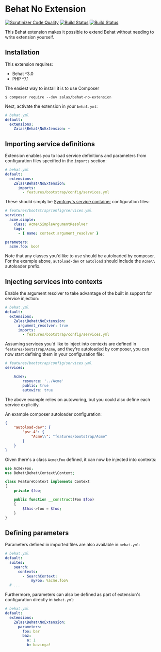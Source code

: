 Behat No Extension
==================

[![Scrutinizer Code Quality](https://scrutinizer-ci.com/g/jakzal/BehatNoExtension/badges/quality-score.png?b=master)](https://scrutinizer-ci.com/g/jakzal/BehatNoExtension/?branch=master)
[![Build Status](https://scrutinizer-ci.com/g/jakzal/BehatNoExtension/badges/build.png?b=master)](https://scrutinizer-ci.com/g/jakzal/BehatNoExtension/build-status/master)
[![Build Status](https://travis-ci.org/jakzal/BehatNoExtension.svg?branch=master)](https://travis-ci.org/jakzal/BehatNoExtension)

This Behat extension makes it possible to extend Behat without needing to write
extension yourself.


Installation
------------

This extension requires:

* Behat ^3.0
* PHP ^7.1

The easiest way to install it is to use Composer

```
$ composer require --dev zalas/behat-no-extension
```

Next, activate the extension in your ``behat.yml``:

```yaml
# behat.yml
default:
  extensions:
    Zalas\Behat\NoExtension: ~
```

Importing service definitions
-----------------------------

Extension enables you to load service definitions and parameters from
configuration files specified in the ``imports`` section:

```yaml
# behat.yml
default:
  extensions:
    Zalas\Behat\NoExtension:
      imports:
        - features/bootstrap/config/services.yml
```

These should simply be
[Symfony's service container](http://symfony.com/doc/current/components/dependency_injection/introduction.html#setting-up-the-container-with-configuration-files)
configuration files:

```yaml
# features/bootstrap/config/services.yml
services:
  acme.simple:
    class: Acme\SimpleArgumentResolver
    tags:
      - { name: context.argument_resolver }

parameters:
  acme.foo: boo!
```

Note that any classes you'd like to use should be autoloaded by composer.
For the example above, `autoload-dev` or `autoload` should include the `Acme\\` autoloader prefix.

Injecting services into contexts
--------------------------------

Enable the argument resolver to take advantage of the built in support for service injection:

```yaml
# behat.yml
default:
  extensions:
    Zalas\Behat\NoExtension:
      argument_resolver: true
      imports:
        - features/bootstrap/config/services.yml
```

Assuming services you'd like to inject into contexts are defined in `features/bootstrap/Acme`,
and they're autoloaded by composer, you can now start defining them in your configuration file:

```yaml
# features/bootstrap/config/services.yml
services:

    Acme\:
        resource: '../Acme'
        public: true
        autowire: true
```

The above example relies on autoworing, but you could also define each service explicitly.

An example composer autoloader configuration:

```json
{
    "autoload-dev": {
        "psr-4": {
            "Acme\\": "features/bootstrap/Acme"
        }
    }
}
```

Given there's a class `Acme\Foo` defined, it can now be injected into contexts:

```php
use Acme\Foo;
use Behat\Behat\Context\Context;

class FeatureContext implements Context
{
    private $foo;

    public function __construct(Foo $foo)
    {
        $this->foo = $foo;
    }
}
```

Defining parameters
-------------------

Parameters defined in imported files are also available in ``behat.yml``:

```yaml
# behat.yml
default:
  suites:
    search:
      contexts:
        - SearchContext:
            myFoo: %acme.foo%
  # ...
```

Furthermore, parameters can also be defined as part of extension's configuration directly in ``behat.yml``:

```yaml
# behat.yml
default:
  extensions:
    Zalas\Behat\NoExtension:
      parameters:
        foo: bar
        baz:
          a: 1
          b: bazinga!
```

